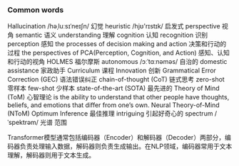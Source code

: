 

### Common words

Hallucination /həˌluːsɪˈneɪʃn/ 幻觉
heuristic  /hjʊ'rɪstɪk/ 启发式
perspective 视角
semantic 语义
understanding 理解
cognition 认知
recognition 识别
perception 感知
the processes of decision making and action 决策和行动的过程
the perspectives of PCA(Perception, Cognition, and Action) 感知、认知和行动的视角
HOLMES 福尔摩斯
autonomous /ɔːˈtɑːnəməs/ 自治的
domestic assistance 家政助手
Curriculum 课程
Innovation 创新
Grammatical Error Correction (GEC) 语法错误纠正
chain-of-thought (CoT) 链式思考
zero-shot 零样本
few-shot 少样本
state-of-the-art (SOTA)  最先进的
Theory of Mind (ToM)  心智理论 is the ability to understand that other people have thoughts, beliefs, and emotions that differ from one’s own.
Neural Theory-of-Mind (NToM)
Optimum Inference 最佳推理
intriguing 引起好奇心的
spectrum  /ˈspektrəm/ 光谱 范围

Transformer模型通常包括编码器（Encoder）和解码器（Decoder）两部分，编码器负责处理输入数据，解码器则负责生成输出。在NLP领域，编码器常用于文本理解，解码器则用于文本生成。

